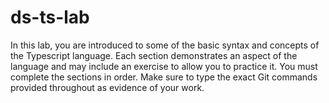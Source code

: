 # ds-ts-lab
In this lab, you are introduced to some of the basic syntax and concepts of the Typescript language. Each section demonstrates an aspect of the language and may include an exercise to allow you to practice it. You must complete the sections in order. Make sure to type the exact Git commands provided throughout as evidence of your work.

